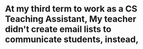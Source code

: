 # At my third term to work as a CS Teaching Assistant, My teacher didn't create email lists to communicate students, instead,
